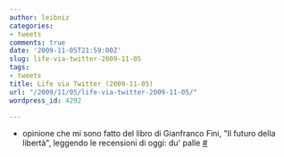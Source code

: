 ```yaml
---
author: leibniz
categories:
- tweets
comments: true
date: '2009-11-05T21:59:00Z'
slug: life-via-twitter-2009-11-05
tags:
- tweets
title: Life via Twitter (2009-11-05)
url: "/2009/11/05/life-via-twitter-2009-11-05/"
wordpress_id: 4292

---
```

* opinione che mi sono fatto del libro di Gianfranco Fini, "Il futuro della libertà", leggendo le recensioni di oggi: du' palle [#](http://twitter.com/leibniz/statuses/5446351930)


